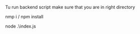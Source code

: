 Tu run backend script
make sure that you are in right directory

nmp i / npm install

node .\index.js
